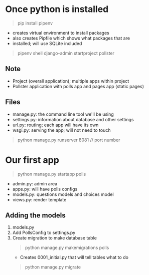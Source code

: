 # Once python is installed
> pip install pipenv
* creates virtual environment to install packages
* also creates Pipfile which shows what packages that are 
* installed; will use SQLite included

> pipenv shell 
> django-admin startproject pollster

## Note
* Project (overall application); multiple apps within project
* Pollster application with polls app and pages app (static pages)

## Files
* manage.py:   the command line tool we'll be using
* settings.py: information about database and other settings
* url.py:      routing; each app will have its own
* wsgi.py:     serving the app; will not need to touch


> python manage.py runserver 8081 // port number

# Our first app
> python manage.py startapp polls 
* admin.py: admin area
* apps.py: will have polls configs
* models.py: questions models and choices model
* views.py: render template

## Adding the models
1. models.py
2. Add PollsConfig to settings.py
3. Create migration to make database table
    > python manage.py makemigrations polls
    * Creates 0001_initial.py that will tell tables what to do
    > python manage.py migrate

